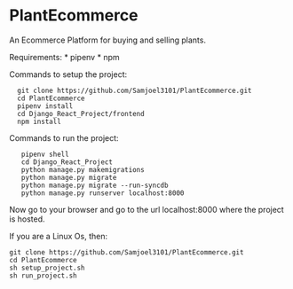 # PlantEcommerce
An Ecommerce Platform for buying and selling plants. 

Requirements:
    * pipenv 
    * npm 
    
Commands to setup the project:
```
  git clone https://github.com/Samjoel3101/PlantEcommerce.git
  cd PlantEcommerce
  pipenv install 
  cd Django_React_Project/frontend
  npm install 
```
Commands to run the project:
```
   pipenv shell
   cd Django_React_Project
   python manage.py makemigrations 
   python manage.py migrate
   python manage.py migrate --run-syncdb
   python manage.py runserver localhost:8000
```
Now go to your browser and go to the url localhost:8000 where the project is hosted.  

If you are a Linux Os, then:
```
git clone https://github.com/Samjoel3101/PlantEcommerce.git
cd PlantEcommerce
sh setup_project.sh 
sh run_project.sh
```

